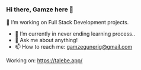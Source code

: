 ### Hi there, Gamze here 👋

🚀  I’m working on Full Stack Development projects.
- 🌱  I’m currently in never ending learning process.. 
- 💬  Ask me about anything!
- 📫  How to reach me: gamzegunerig@gmail.com

Working on: https://talebe.app/
<!--
**pinacotheque/pinacotheque** is a ✨ _special_ ✨ repository because its `README.md` (this file) appears on your GitHub profile.

Here are some ideas to get you started:


- 🌱 I’m currently learning ...
- 👯 I’m looking to collaborate on ...
- 🤔 I’m looking for help with ...
- 💬 Ask me about ...
- 📫 How to reach me: ...
- 😄 Pronouns: ...
- ⚡ Fun fact: ...
-->
